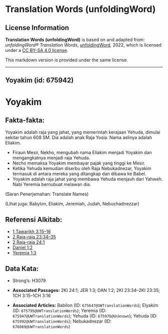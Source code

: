 # Translation Words (unfoldingWord)

## License Information

**Translation Words (unfoldingWord)** is based on and adapted from: _unfoldingWord® Translation Words_, [unfoldingWord](https://unfoldingword.org/utw), 2022, which is licensed under a [CC BY-SA 4.0 license](https://creativecommons.org/licenses/by-sa/4.0/legalcode.en).

This markdown version is provided under the same license.



--------------------------------

## Yoyakim (id: 675942)

Yoyakim
=======

Fakta\-fakta:
-------------

Yoyakim adalah raja yang jahat, yang memerintah kerajaan Yehuda, dimulai sekitar tahun 608 SM. Dia adalah anak Raja Yosia. Nama aslinya adalah Eliakim.

* Firaun Mesir, Nekho, mengubah nama Eliakim menjadi Yoyakim dan mengangkatnya menjadi raja Yehuda.
* Necho memaksa Yoyakim membayar pajak yang tinggi ke Mesir.
* Ketika Yehuda kemudian diserbu oleh Raja Nebukadnezar, Yoyakim termasuk di antara mereka yang ditangkap dan dibawa ke Babel.
* Yoyakim adalah raja jahat yang membawa Yehuda menjauh dari Yahweh. Nabi Yeremia bernubuat melawan dia.

(Saran Penerjemahan: Translate Names)

(Lihat juga: Babylon, Eliakim, Jeremiah, Judah, Nebuchadnezzar)

Referensi Alkitab:
------------------

* [1 Tawarikh 3:15–16](https://ref.ly/1Chr0:0)
* [2 Raja\-raja 23:34–35](https://ref.ly/2Kgs0:0)
* [2 Raja\-raja 24:1](https://ref.ly/2Kgs0:0)
* [Daniel 1:2](https://ref.ly/Dan1:2)
* [Yeremia 1:3](https://ref.ly/Jer1:3)

Data Kata:
----------

* Strong’s: H3079

* **Associated Passages:** 2KI 24:1; JER 1:3; DAN 1:2; 2KI 23:34–2KI 23:35; 1CH 3:15–1CH 3:16
* **Associated Articles:** Babilon (ID: `675647@UWTranslationWords`); Elyakim (ID: `675795@UWTranslationWords`); Yeremia (ID: `675947@UWTranslationWords`); Yehuda (ID: `675976@Unknown`); Yehuda (ID: `675992@UWTranslationWords`); Nebukadnezar (ID: `676069@UWTranslationWords`)

